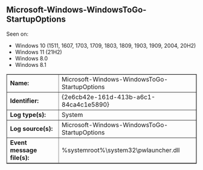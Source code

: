 ## Microsoft-Windows-WindowsToGo-StartupOptions

Seen on:
* Windows 10 (1511, 1607, 1703, 1709, 1803, 1809, 1903, 1909, 2004, 20H2)
* Windows 11 (21H2)
* Windows 8.0
* Windows 8.1

<table border="1" class="docutils">
  <tbody>
    <tr>
      <td><b>Name:</b></td>
      <td>Microsoft-Windows-WindowsToGo-StartupOptions</td>
    </tr>
    <tr>
      <td><b>Identifier:</b></td>
      <td>{2e6cb42e-161d-413b-a6c1-84ca4c1e5890}</td>
    </tr>
    <tr>
      <td><b>Log type(s):</b></td>
      <td>System</td>
    </tr>
    <tr>
      <td><b>Log source(s):</b></td>
      <td>Microsoft-Windows-WindowsToGo-StartupOptions</td>
    </tr>
    <tr>
      <td><b>Event message file(s):</b></td>
      <td>%systemroot%\system32\pwlauncher.dll</td>
    </tr>
  </tbody>
</table>

&nbsp;

